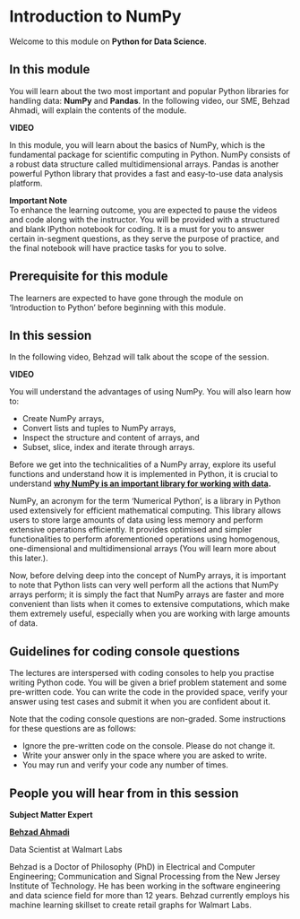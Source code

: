 # Introduction to NumPy

Welcome to this module on **Python for Data Science**.

## In this module

You will learn about the two most important and popular Python libraries for handling data: **NumPy** and **Pandas**. In the following video, our SME, Behzad Ahmadi, will explain the contents of the module.

**VIDEO**

In this module, you will learn about the basics of NumPy, which is the fundamental package for scientific computing in Python. NumPy consists of a robust data structure called multidimensional arrays. Pandas is another powerful Python library that provides a fast and easy-to-use data analysis platform.

**Important Note**  
To enhance the learning outcome, you are expected to pause the videos and code along with the instructor. You will be provided with a structured and blank IPython notebook for coding. It is a must for you to answer certain in-segment questions, as they serve the purpose of practice, and the final notebook will have practice tasks for you to solve.

## Prerequisite for this module

The learners are expected to have gone through the module on ‘Introduction to Python’ before beginning with this module.

## In this session

In the following video, Behzad will talk about the scope of the session.

**VIDEO**

You will understand the advantages of using NumPy. You will also learn how to:

- Create NumPy arrays,
- Convert lists and tuples to NumPy arrays,
- Inspect the structure and content of arrays, and
- Subset, slice, index and iterate through arrays.

Before we get into the technicalities of a NumPy array, explore its useful functions and understand how it is implemented in Python, it is crucial to understand **<u>why NumPy is an important library for working with data</u>.**

NumPy, an acronym for the term ‘Numerical Python’, is a library in Python used extensively for efficient mathematical computing. This library allows users to store large amounts of data using less memory and perform extensive operations efficiently. It provides optimised and simpler functionalities to perform aforementioned operations using homogenous, one-dimensional and multidimensional arrays (You will learn more about this later.).

Now, before delving deep into the concept of NumPy arrays, it is important to note that Python lists can very well perform all the actions that NumPy arrays perform; it is simply the fact that NumPy arrays are faster and more convenient than lists when it comes to extensive computations, which make them extremely useful, especially when you are working with large amounts of data.

## Guidelines for coding console questions

The lectures are interspersed with coding consoles to help you practise writing Python code. You will be given a brief problem statement and some pre-written code. You can write the code in the provided space, verify your answer using test cases and submit it when you are confident about it.

Note that the coding console questions are non-graded. Some instructions for these questions are as follows:

- Ignore the pre-written code on the console. Please do not change it.
- Write your answer only in the space where you are asked to write.
- You may run and verify your code any number of times.

## People you will hear from in this session

**Subject Matter Expert**

**[Behzad Ahmadi](https://www.linkedin.com/in/behzad-ahmadi)**

Data Scientist at Walmart Labs

Behzad is a Doctor of Philosophy (PhD) in Electrical and Computer Engineering; Communication and Signal Processing from the New Jersey Institute of Technology. He has been working in the software engineering and data science field for more than 12 years. Behzad currently employs his machine learning skillset to create retail graphs for Walmart Labs.
